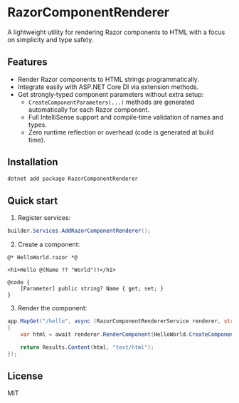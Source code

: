 ﻿# RazorComponentRenderer

A lightweight utility for rendering Razor components to HTML with a focus on simplicity and type safety.

## Features

- Render Razor components to HTML strings programmatically.
- Integrate easily with ASP.NET Core DI via extension methods.
- Get strongly‑typed component parameters without extra setup:
    - `CreateComponentParameters(...)` methods are generated automatically for each Razor component.
    - Full IntelliSense support and compile‑time validation of names and types.
    - Zero runtime reflection or overhead (code is generated at build time).

## Installation
```bash 
dotnet add package RazorComponentRenderer
```

## Quick start

1) Register services:

```csharp
builder.Services.AddRazorComponentRenderer();
``` 

2) Create a component:

```razor
@* HelloWorld.razor *@

<h1>Hello @(Name ?? "World")!</h1>

@code {
    [Parameter] public string? Name { get; set; }
}
```

3) Render the component:

```csharp
app.MapGet("/hello", async (RazorComponentRendererService renderer, string? name) =>
{
    var html = await renderer.RenderComponent(HelloWorld.CreateComponentParameters(name: name));

    return Results.Content(html, "text/html");
});
```

## License

MIT
